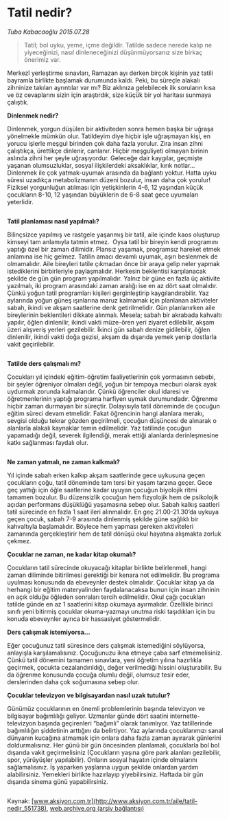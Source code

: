 # Tatil nedir?

*Tuba Kabacaoğlu 2015.07.28*

<div class="pNewsDetailMainContent" itemprop="articleBody">
 <blockquote>
  <p>
   Tatil; bol uyku, yeme, içme değildir. Tatilde sadece nerede kalıp ne yiyeceğinizi, nasıl dinleneceğinizi düşünmüyorsanız size birkaç önerimiz var.
  </p>
 </blockquote>
 <p>
  Merkezî yerleştirme sınavları, Ramazan ayı derken birçok kişinin yaz tatili bayramla birlikte başlamak durumunda kaldı. Peki, bu süreçle alakalı zihninize takılan ayrıntılar var mı? Biz aklınıza gelebilecek ilk soruların kısa ve öz cevaplarını sizin için araştırdık, size küçük bir yol haritası sunmaya çalıştık.
 </p>
 <p>
  <strong>
   Dinlenmek nedir?
  </strong>
 </p>
 <p>
  Dinlenmek, yorgun düşülen bir aktiviteden sonra hemen başka bir uğraşa yönelmekle mümkün olur. Tatildeyim diye hiçbir işle uğraşmayan kişi, en yorucu işlerle meşgul birinden çok daha fazla yorulur. Zira insan zihni çalıştıkça, ürettikçe dinlenir, canlanır. Hiçbir meşguliyeti olmayan birinin aslında zihni her şeyle uğraşıyordur. Geleceğe dair kaygılar, geçmişte yaşanan olumsuzluklar, sosyal ilişkilerdeki aksaklıklar, kırık notlar... Dinlenmek ile çok yatmak-uyumak arasında da bağlantı yoktur. Hatta uyku süresi uzadıkça metabolizmanın düzeni bozulur, insan daha çok yorulur! Fiziksel yorgunluğun atılması için yetişkinlerin 4-6, 12 yaşından küçük çocukların 8-10, 12 yaşından büyüklerin de 6-8 saat gece uyumaları yeterlidir.
 </p>
 <p>
  <img alt="" src="http://web.archive.org/web/20150805130424im_/http://medya.aksiyon.com.tr//aksiyon/2015/07/28/570279.jpg "/>
 </p>
 <p>
  <strong>
   Tatil planlaması nasıl yapılmalı?
  </strong>
 </p>
 <p>
  Bilinçsizce yapılmış ve rastgele yaşanmış bir tatil, aile içinde kaos oluşturup kimseyi tam anlamıyla tatmin etmez.  Oysa tatil bir bireyin kendi programını yaptığı özel bir zaman dilimidir. Plansız yaşamak, programsız hareket etmek anlamına ise hiç gelmez. Tatilin amacı devamlı uyumak, aşırı beslenmek de olmamalıdır. Aile bireyleri tatile çıkmadan önce bir araya gelip neler yapmak istediklerini birbirleriyle paylaşmalıdır. Herkesin beklentisi karşılanacak şekilde de gün gün program yapılmalıdır. Yalnız bir güne en fazla üç aktivite yazılmalı, iki program arasındaki zaman aralığı ise en az dört saat olmalıdır. Çünkü yoğun tatil programları kişileri gerginleştirip kaygılandırabilir. Yaz aylarında yoğun güneş ışınlarına maruz kalmamak için planlanan aktiviteler sabah, ikindi ve akşam saatlerine denk getirilmelidir. Gün planlanırken aile bireylerinin beklentileri dikkate alınmalı. Mesela; sabah bir akrabada kahvaltı yapılır, öğlen dinlenilir, ikindi vakti müze-ören yeri ziyaret edilebilir, akşam üzeri alışveriş yerleri gezilebilir. İkinci gün sabah denize gidilebilir, öğlen dinlenilir, ikindi vakti doğa gezisi, akşam da dışarıda yemek yenip dostlarla vakit geçirilebilir.
 </p>
 <p>
  <img alt="" src="http://web.archive.org/web/20150805130424im_/http://medya.aksiyon.com.tr//aksiyon/2015/07/28/570280.jpg "/>
 </p>
 <p>
  <strong>
   Tatilde ders çalışmalı mı?
  </strong>
 </p>
 <p>
  Çocukları yıl içindeki eğitim-öğretim faaliyetlerinin çok yormasının sebebi, bir şeyler öğreniyor olmaları değil, yoğun bir tempoya mecburi olarak ayak uydurmak zorunda kalmalarıdır. Çünkü öğrenciler okul idaresi ve öğretmenlerinin yaptığı programa harfiyen uymak durumundadır. Öğrenme hiçbir zaman durmayan bir süreçtir. Dolayısıyla tatil döneminde de çocuğun eğitim süreci devam etmelidir. Fakat öğrencinin hangi alanlara merakı, sevgisi olduğu tekrar gözden geçirilmeli, çocuğun düşüncesi de alınarak o alanlarla alakalı kaynaklar temin edilmelidir. Yaz tatilinde çocuğun yapamadığı değil, severek ilgilendiği, merak ettiği alanlarda derinleşmesine katkı sağlanması faydalı olur.
 </p>
 <p>
  <img alt="" src="http://web.archive.org/web/20150805130424im_/http://medya.aksiyon.com.tr//aksiyon/2015/07/28/570281.jpg "/>
 </p>
 <p>
  <strong>
   Ne zaman yatmalı, ne zaman kalkmalı?
  </strong>
 </p>
 <p>
  Yıl içinde sabah erken kalkıp akşam saatlerinde gece uykusuna geçen çocukların çoğu, tatil döneminde tam tersi bir yaşam tarzına geçer. Gece geç yattığı için öğle saatlerine kadar uyuyan çocuğun biyolojik ritmi tamamen bozulur. Bu düzensizlik çocuğun hem fizyolojik hem de psikolojik açıdan performans düşüklüğü yaşamasına sebep olur. Sabah kalkış saatleri tatil sürecinde en fazla 1 saat ileri alınmalıdır. En geç 21.00-21.30’da uykuya geçen çocuk, sabah 7-9 arasında dinlenmiş şekilde güne sağlıklı bir kahvaltıyla başlamalıdır. Böylece hem yapması gereken aktiviteleri zamanında gerçekleştirir hem de tatil dönüşü okul hayatına alışmakta zorluk çekmez.
 </p>
 <p>
  <strong>
   Çocuklar ne zaman, ne kadar kitap okumalı?
  </strong>
 </p>
 <p>
  Çocukların tatil sürecinde okuyacağı kitaplar birlikte belirlenmeli, hangi zaman diliminde bitirilmesi gerektiği bir kenara not edilmelidir. Bu programa uyulması konusunda da ebeveynler destek olmalıdır. Çocuklar kitap ya da herhangi bir eğitim materyalinden faydalanacaksa bunun için insan zihninin en açık olduğu öğleden sonraları tercih edilmelidir. Okul çağı çocukları tatilde günde en az 1 saatlerini kitap okumaya ayırmalıdır. Özellikle birinci sınıfı yeni bitirmiş çocuklar okuma-yazmayı unutma riski taşıdıkları için bu konuda ebeveynler ayrıca bir hassasiyet göstermelidir.
 </p>
 <p>
  <strong>
   Ders çalışmak istemiyorsa...
  </strong>
 </p>
 <p>
  Eğer çocuğunuz tatil süresince ders çalışmak istemediğini söylüyorsa, anlayışla karşılamalısınız. Çocuğunuzu ikna etmeye çaba sarf etmemelisiniz. Çünkü tatil dönemini tamamen sınavlara, yeni öğretim yılına hazırlıkla geçirmek, çocukta cezalandırıldığı, değer verilmediği hissini oluşturabilir. Bu da öğrenme konusunda çocuğa olumlu değil, olumsuz tesir eder, derslerinden daha çok soğumasına sebep olur.
 </p>
 <p>
  <strong>
   Çocuklar televizyon ve bilgisayardan nasıl uzak tutulur?
  </strong>
 </p>
 <p>
  Günümüz çocuklarının en önemli problemlerinin başında televizyon ve bilgisayar bağımlılığı geliyor. Uzmanlar günde dört saatini internette-televizyon başında geçirenleri “bağımlı” olarak tanımlıyor. Yaz tatillerinde bağımlılığın şiddetinin arttığını da belirtiyor. Yaz aylarında çocuklarımızı sanal dünyanın kucağına atmamak için onlara daha fazla zaman ayırarak günlerini doldurmalısınız. Her günü bir gün öncesinden planlamalı, çocuklarla bol bol dışarıda vakit geçirmelisiniz (Çocukların yaşına göre park alanları gezilebilir, spor, yürüyüşler yapılabilir). Onların sosyal hayatın içinde olmalarını sağlamalısınız. İş yaparken yaşlarına uygun şekilde onlardan yardım alabilirsiniz. Yemekleri birlikte hazırlayıp yiyebilirsiniz. Haftada bir gün dışarıda sinema günü yapabilirsiniz.
 </p>
 <p>
  <img alt="" src="http://web.archive.org/web/20150805130424im_/http://medya.aksiyon.com.tr//aksiyon/2015/07/28/570282.jpg "/>
 </p>
</div>


Kaynak: [www.aksiyon.com.tr](http://www.aksiyon.com.tr/aile/tatil-nedir_551738), [web.archive.org (arşiv bağlantısı)](http://web.archive.org/web/20150805130424/http://www.aksiyon.com.tr/aile/tatil-nedir_551738)
